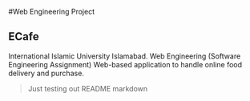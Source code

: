 #Web Engineering Project

## ECafe

International Islamic University Islamabad. Web Engineering (Software Engineering Assignment)
Web-based application to handle online food delivery and purchase.


> Just testing out README markdown
